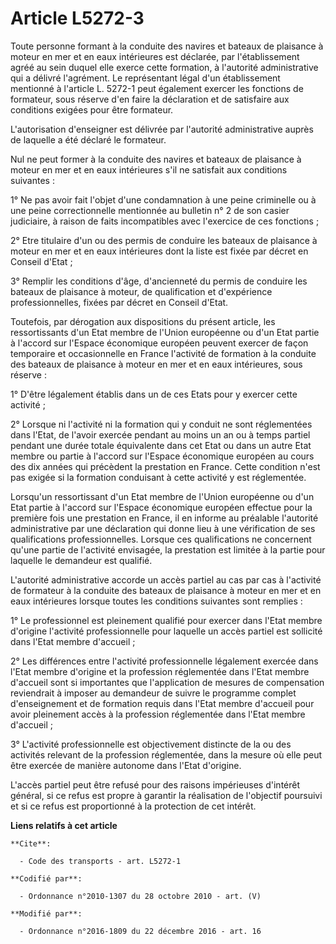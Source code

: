# Article L5272-3

Toute personne formant à la conduite des navires et bateaux de plaisance à moteur en mer et en eaux intérieures est déclarée,
par l'établissement agréé au sein duquel elle exerce cette formation, à l'autorité administrative qui a délivré l'agrément.
Le représentant légal d'un établissement mentionné à l'article L. 5272-1 peut également exercer les fonctions de formateur,
sous réserve d'en faire la déclaration et de satisfaire aux conditions exigées pour être formateur.

L'autorisation d'enseigner est délivrée par l'autorité administrative auprès de laquelle a été déclaré le formateur. 

Nul ne peut former à la conduite des navires et bateaux de plaisance à moteur en mer et en eaux intérieures s'il ne satisfait
aux conditions suivantes : 

1° Ne pas avoir fait l'objet d'une condamnation à une peine criminelle ou à une peine correctionnelle mentionnée au bulletin
n° 2 de son casier judiciaire, à raison de faits incompatibles avec l'exercice de ces fonctions ; 

2° Etre titulaire d'un ou des permis de conduire les bateaux de plaisance à moteur en mer et en eaux intérieures dont la
liste est fixée par décret en Conseil d'Etat ; 

3° Remplir les conditions d'âge, d'ancienneté du permis de conduire les bateaux de plaisance à moteur, de qualification et
d'expérience professionnelles, fixées par décret en Conseil d'Etat.

Toutefois, par dérogation aux dispositions du présent article, les ressortissants d'un Etat membre de l'Union européenne ou
d'un Etat partie à l'accord sur l'Espace économique européen peuvent exercer de façon temporaire et occasionnelle en France
l'activité de formation à la conduite des bateaux de plaisance à moteur en mer et en eaux intérieures, sous réserve :

1° D'être légalement établis dans un de ces Etats pour y exercer cette activité ;

2° Lorsque ni l'activité ni la formation qui y conduit ne sont réglementées dans l'Etat, de l'avoir exercée pendant au moins
un an ou à temps partiel pendant une durée totale équivalente dans cet Etat ou dans un autre Etat membre ou partie à l'accord
sur l'Espace économique européen au cours des dix années qui précèdent la prestation en France. Cette condition n'est pas
exigée si la formation conduisant à cette activité y est réglementée.

Lorsqu'un ressortissant d'un Etat membre de l'Union européenne ou d'un Etat partie à l'accord sur l'Espace économique
européen effectue pour la première fois une prestation en France, il en informe au préalable l'autorité administrative par
une déclaration qui donne lieu à une vérification de ses qualifications professionnelles. Lorsque ces qualifications ne
concernent qu'une partie de l'activité envisagée, la prestation est limitée à la partie pour laquelle le demandeur est
qualifié.

L'autorité administrative accorde un accès partiel au cas par cas à l'activité de formateur à la conduite des bateaux de
plaisance à moteur en mer et en eaux intérieures lorsque toutes les conditions suivantes sont remplies : 

1° Le professionnel est pleinement qualifié pour exercer dans l'Etat membre d'origine l'activité professionnelle pour
laquelle un accès partiel est sollicité dans l'Etat membre d'accueil ; 

2° Les différences entre l'activité professionnelle légalement exercée dans l'Etat membre d'origine et la profession
réglementée dans l'Etat membre d'accueil sont si importantes que l'application de mesures de compensation reviendrait à
imposer au demandeur de suivre le programme complet d'enseignement et de formation requis dans l'Etat membre d'accueil pour
avoir pleinement accès à la profession réglementée dans l'Etat membre d'accueil ; 

3° L'activité professionnelle est objectivement distincte de la ou des activités relevant de la profession réglementée, dans
la mesure où elle peut être exercée de manière autonome dans l'Etat d'origine. 

L'accès partiel peut être refusé pour des raisons impérieuses d'intérêt général, si ce refus est propre à garantir la
réalisation de l'objectif poursuivi et si ce refus est proportionné à la protection de cet intérêt.

**Liens relatifs à cet article**

	**Cite**:

	  - Code des transports - art. L5272-1

	**Codifié par**:

	  - Ordonnance n°2010-1307 du 28 octobre 2010 - art. (V)

	**Modifié par**:

	  - Ordonnance n°2016-1809 du 22 décembre 2016 - art. 16
